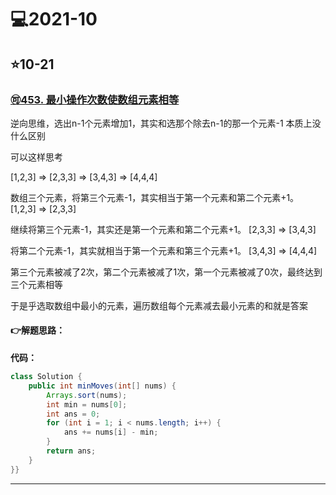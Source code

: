 # 💻2021-10

## ⭐10-21

### [🉑453. 最小操作次数使数组元素相等](https://leetcode-cn.com/problems/minimum-moves-to-equal-array-elements/)

逆向思维，选出n-1个元素增加1，其实和选那个除去n-1的那一个元素-1 本质上没什么区别

可以这样思考

[1,2,3]  =>  [2,3,3]  =>  [3,4,3]  =>  [4,4,4]

数组三个元素，将第三个元素-1，其实相当于第一个元素和第二个元素+1。 [1,2,3]  =>  [2,3,3]

继续将第三个元素-1，其实还是第一个元素和第二个元素+1。 [2,3,3]  =>  [3,4,3]

将第二个元素-1，其实就相当于第一个元素和第三个元素+1。 [3,4,3]  =>  [4,4,4]

第三个元素被减了2次，第二个元素被减了1次，第一个元素被减了0次，最终达到三个元素相等

于是乎选取数组中最小的元素，遍历数组每个元素减去最小元素的和就是答案

#### 👉解题思路：

**代码：**

```java
class Solution {
    public int minMoves(int[] nums) {
        Arrays.sort(nums);
        int min = nums[0];
        int ans = 0;
        for (int i = 1; i < nums.length; i++) {
            ans += nums[i] - min;
        }
        return ans;
    }
}}
```

***